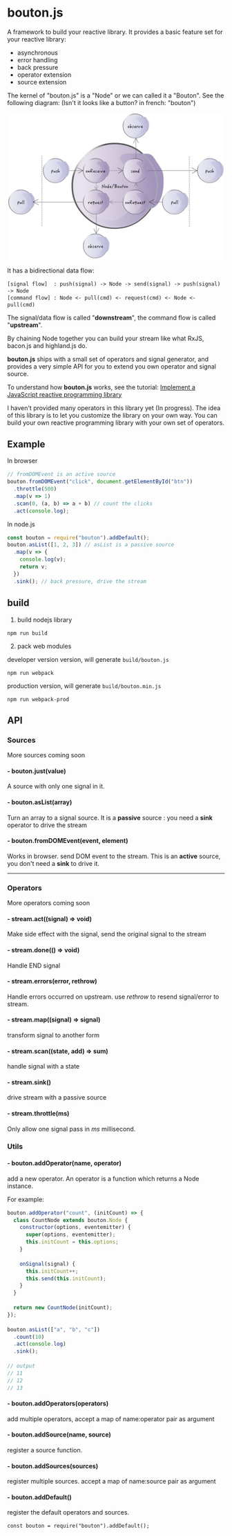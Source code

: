 # bouton.js

A framework to build your reactive library. It provides a basic feature set for your reactive library:

- asynchronous
- error handling
- back pressure
- operator extension
- source extension

The kernel of "bouton.js" is a "Node" or we can called it a "Bouton". See the following diagram: (Isn't it looks like a button? in french: "bouton")

![bouton.js](https://raw.githubusercontent.com/bhou/bouton.js/98f940870c249e872118e24b81550faa830cc312/bouton.jpg)

It has a bidirectional data flow:
```
[signal flow]  : push(signal) -> Node -> send(signal) -> push(signal) -> Node
[command flow] : Node <- pull(cmd) <- request(cmd) <- Node <- pull(cmd)
```

The signal/data flow is called "**downstream**", the command flow is called "**upstream**".

By chaining Node together you can build your stream like what RxJS, bacon.js and highland.js do.

**bouton.js** ships with a small set of operators and signal generator, and provides a very simple API for you to extend you own operator and signal source.

To understand how **bouton.js** works, see the tutorial: [Implement a JavaScript reactive programming library](http://blog.bohou.fr/2016/07/03/a-reactive-programming-library-implementation-part-1/)

I haven't provided many operators in this library yet (In progress). The idea of this library is to let you customize the library on your own way. You can build your own reactive programming library with your own set of operators.

## Example

In browser
```JavaScript
// fromDOMEvent is an active source
bouton.fromDOMEvent("click", document.getElementById("btn"))
  .throttle(500)
  .map(v => 1)
  .scan(0, (a, b) => a + b) // count the clicks
  .act(console.log);
```

In node.js
```JavaScript
const bouton = require("bouton").addDefault();
bouton.asList([1, 2, 3]) // asList is a passive source
  .map(v => {
    console.log(v);
    return v;
  })
  .sink(); // back pressure, drive the stream
```

## build

1. build nodejs library
```
npm run build
```
2. pack web modules

developer version version, will generate `build/bouton.js`
```
npm run webpack
```

production version, will generate `build/bouton.min.js`
```
npm run webpack-prod
```

## API

### Sources
More sources coming soon

#### - bouton.just(value)

A source with only one signal in it.

#### - bouton.asList(array)

Turn an array to a signal source. It is a **passive** source : you need a **sink** operator to drive the stream

#### - bouton.fromDOMEvent(event, element)

Works in browser. send DOM event to the stream. This is an **active** source, you don't need a **sink** to drive it.

----
### Operators

More operators coming soon

#### - stream.act((signal) => void)
Make side effect with the signal, send the original signal to the stream

#### - stream.done(() => void)

Handle END signal

#### - stream.errors(error, rethrow)
Handle errors occurred on upstream. use *rethrow* to resend signal/error to stream.

#### - stream.map((signal) => signal)
transform signal to another form

#### - stream.scan((state, add) => sum)
handle signal with a state

#### - stream.sink()
drive stream with a passive source

#### - stream.throttle(ms)
Only allow one signal pass in *ms* millisecond.

### Utils

#### - bouton.addOperator(name, operator)

add a new operator. An operator is a function which returns a Node instance.

For example:

```JavaScript
bouton.addOperator("count", (initCount) => {
  class CountNode extends bouton.Node {
    constructor(options, eventemitter) {
      super(options, eventemitter);
      this.initCount = this.options;
    }

    onSignal(signal) {
      this.initCount++;
      this.send(this.initCount);
    }
  }

  return new CountNode(initCount);
});

bouton.asList(["a", "b", "c"])
  .count(10)
  .act(console.log)
  .sink();

// output
// 11
// 12
// 13
```

#### - bouton.addOperators(operators)

add multiple operators, accept a map of name:operator pair as argument

#### - bouton.addSource(name, source)

register a source function.

#### - bouton.addSources(sources)

register multiple sources. accept a map of name:source pair as argument

#### - bouton.addDefault()

register the default operators and sources.

```
const bouton = require("bouton").addDefault();
```
